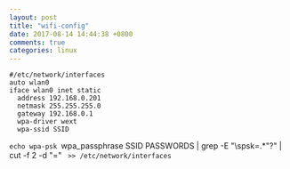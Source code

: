 ```yaml
---
layout: post
title: "wifi-config"
date: 2017-08-14 14:44:38 +0800
comments: true
categories: linux
---
```

```
#/etc/network/interfaces
auto wlan0
iface wlan0 inet static
  address 192.168.0.201
  netmask 255.255.255.0
  gateway 192.168.0.1
  wpa-driver wext
  wpa-ssid SSID
```

`echo wpa-psk `wpa_passphrase SSID PASSWORDS | grep -E "\spsk=.*\"?" | cut -f 2 -d "=" ` >> /etc/network/interfaces`